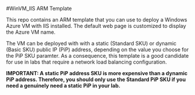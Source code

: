 #WinVM_IIS ARM Template

This repo contains an ARM template that you can use to deploy a Windows Azure VM with IIS installed. 
The default web page is customized to display the Azure VM name.

The VM can be deployed with with a static (Standard SKU) or dynamic (Basic SKU) public IP (PiP) address, depending on the value you choose for the PiP SKU paramter. As a consequence, this template is a good candidate for use in labs that require a network load balancing configuration. 

**IMPORTANT: A static PiP address SKU is more expensive than a dynamic PiP address. Therefore, you should only use the Standard PiP SKU if  you need a genuinely need a static PiP in your lab.**

